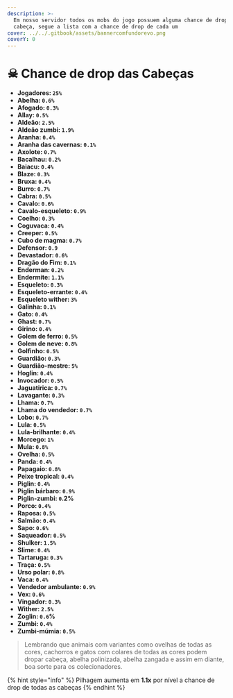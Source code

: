 ```yaml
---
description: >-
  Em nosso servidor todos os mobs do jogo possuem alguma chance de dropar a sua
  cabeça, segue a lista com a chance de drop de cada um
cover: ../../.gitbook/assets/bannercomfundorevo.png
coverY: 0
---
```


# ☠ Chance de drop das Cabeças

* **Jogadores: `25%`**
* **Abelha: `0.6%`**
* **Afogado: `0.3%`**
* **Allay: `0.5%`**
* **Aldeão: `2.5%`**
* **Aldeão zumbi: `1.9%`**
* **Aranha: `0.4%`**
* **Aranha das cavernas: `0.1%`**
* **Axolote: `0.7%`**
* **Bacalhau: `0.2%`**
* **Baiacu: `0.4%`**
* **Blaze: `0.3%`**
* **Bruxa: `0.4%`**
* **Burro: `0.7%`**
* **Cabra: `0.5%`**
* **Cavalo: `0.6%`**
* **Cavalo-esqueleto: `0.9%`**
* **Coelho: `0.3%`**
* **Coguvaca: `0.4%`**
* **Creeper: `0.5%`**
* **Cubo de magma: `0.7%`**
* **Defensor: `0.9`**
* **Devastador: `0.6%`**
* **Dragão do Fim: `0.1%`**
* **Enderman: `0.2%`**
* **Endermite: `1.1%`**
* **Esqueleto: `0.3%`**
* **Esqueleto-errante: `0.4%`**
* **Esqueleto wither: `3%`**
* **Galinha: `0.1%`**
* **Gato: `0.4%`**
* **Ghast: `0.7%`**
* **Girino: `0.4%`**
* **Golem de ferro: `0.5%`**
* **Golem de neve: `0.8%`**
* **Golfinho: `0.5%`**
* **Guardião: `0.3%`**
* **Guardião-mestre: `5%`**
* **Hoglin: `0.4%`**
* **Invocador: `0.5%`**
* **Jaguatirica: `0.7%`**
* **Lavagante: `0.3%`**
* **Lhama: `0.7%`**
* **Lhama do vendedor: `0.7%`**
* **Lobo: `0.7%`**
* **Lula: `0.5%`**
* **Lula-brilhante: `0.4%`**
* **Morcego: `1%`**
* **Mula: `0.8%`**
* **Ovelha: `0.5%`**
* **Panda: `0.4%`**
* **Papagaio: `0.8%`**
* **Peixe tropical: `0.4%`**
* **Piglin: `0.4%`**
* **Piglin bárbaro: `0.9%`**
* **Piglin-zumbi: `0`.2%**
* **Porco: `0.4%`**
* **Raposa: `0.5%`**
* **Salmão: `0.4%`**
* **Sapo: `0.6%`**
* **Saqueador: `0.5%`**
* **Shulker: `1.5%`**
* **Slime: `0.4%`**
* **Tartaruga: `0.3%`**
* **Traça: `0.5%`**
* **Urso polar: `0.8%`**
* **Vaca: `0.4%`**
* **Vendedor ambulante: `0.9%`**
* **Vex: `0.6%`**
* **Vingador: `0.3%`**
* **Wither: `2.5%`**
* **Zoglin: `0.6`%**
* **Zumbi: `0.4%`**
* **Zumbi-múmia: `0.5%`**

> Lembrando que animais com variantes como ovelhas de todas as cores, cachorros e gatos com colares de todas as cores podem dropar cabeça, abelha polinizada, abelha zangada e assim em diante, boa sorte para os colecionadores.

{% hint style="info" %}
Pilhagem aumenta em **1.1x** por nível a chance de drop de todas as cabeças
{% endhint %}
